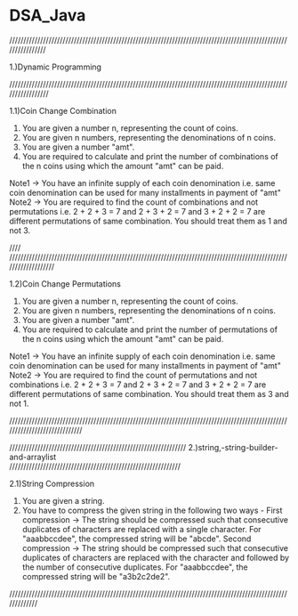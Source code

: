 # DSA_Java


////////////////////////////////////////////////////////////////////////////////////////////////////////////////


1.)Dynamic Programming

/////////////////////////////////////////////////////////////////////////////////////////////////////////////////


1.1)Coin Change Combination

1. You are given a number n, representing the count of coins.
2. You are given n numbers, representing the denominations of n coins.
3. You are given a number "amt".
4. You are required to calculate and print the number of combinations of the n coins using which the 
     amount "amt" can be paid.

Note1 -> You have an infinite supply of each coin denomination i.e. same coin denomination can be 
                  used for many installments in payment of "amt"
Note2 -> You are required to find the count of combinations and not permutations i.e.
                  2 + 2 + 3 = 7 and 2 + 3 + 2 = 7 and 3 + 2 + 2 = 7 are different permutations of same 
                  combination. You should treat them as 1 and not 3.
                  
//// ///////////////////////////////////////////////////////////////////////////////////////////////////////////////////  


1.2)Coin Change Permutations


1. You are given a number n, representing the count of coins.
2. You are given n numbers, representing the denominations of n coins.
3. You are given a number "amt".
4. You are required to calculate and print the number of permutations of the n coins using which the 
     amount "amt" can be paid.

Note1 -> You have an infinite supply of each coin denomination i.e. same coin denomination can be 
                  used for many installments in payment of "amt"
Note2 -> You are required to find the count of permutations and not combinations i.e.
                  2 + 2 + 3 = 7 and 2 + 3 + 2 = 7 and 3 + 2 + 2 = 7 are different permutations of same 
                  combination. You should treat them as 3 and not 1.
       
       
 /////////////////////////////////////////////////////////////////////////////////////////////////////////////////////////////   



///////////////////////////////////////////////////////////////
2.)string,-string-builder-and-arraylist   
/////////////////////////////////////////////////////////////



2.1)String Compression

1. You are given a string. 
2. You have to compress the given string in the following two ways - 
   First compression -> The string should be compressed such that consecutive duplicates of characters are replaced with a single character.
   For "aaabbccdee", the compressed string will be "abcde".
   Second compression -> The string should be compressed such that consecutive duplicates of characters are replaced with the character and followed by the number of consecutive duplicates.
   For "aaabbccdee", the compressed string will be "a3b2c2de2".

/////////////////////////////////////////////////////////////////////////////////////////////////////////////
                  





